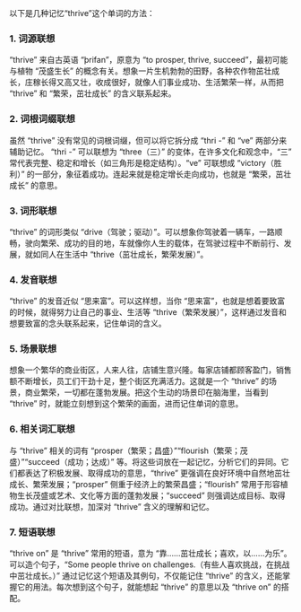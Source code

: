 以下是几种记忆“thrive”这个单词的方法：

### 1. 词源联想
“thrive” 来自古英语 “þrifan”，原意为 “to prosper, thrive, succeed”，最初可能与植物 “茂盛生长” 的概念有关。想象一片生机勃勃的田野，各种农作物茁壮成长，庄稼长得又高又壮，收成很好，就像人们事业成功、生活繁荣一样，从而把 “thrive” 和 “繁荣，茁壮成长” 的含义联系起来。

### 2. 词根词缀联想
虽然 “thrive” 没有常见的词根词缀，但可以将它拆分成 “thri -” 和 “ve” 两部分来辅助记忆。 “thri -” 可以联想为 “three（三）” 的变体，在许多文化和观念中，“三” 常代表完整、稳定和增长（如三角形是稳定结构）。“ve” 可联想成 “victory（胜利）” 的一部分，象征着成功。连起来就是稳定增长走向成功，也就是 “繁荣，茁壮成长” 的意思。

### 3. 词形联想
“thrive” 的词形类似 “drive（驾驶；驱动）”。可以想象你驾驶着一辆车，一路顺畅，驶向繁荣、成功的目的地，车就像你人生的载体，在驾驶过程中不断前行、发展，就如同人在生活中 “thrive（茁壮成长，繁荣发展）”。

### 4. 发音联想
“thrive” 的发音近似 “思来富”。可以这样想，当你 “思来富”，也就是想着要致富的时候，就得努力让自己的事业、生活等 “thrive（繁荣发展）”，这样通过发音和想要致富的念头联系起来，记住单词的含义。

### 5. 场景联想
想象一个繁华的商业街区，人来人往，店铺生意兴隆。每家店铺都顾客盈门，销售额不断增长，员工们干劲十足，整个街区充满活力。这就是一个 “thrive” 的场景，商业繁荣，一切都在蓬勃发展。把这个生动的场景印在脑海里，当看到 “thrive” 时，就能立刻想到这个繁荣的画面，进而记住单词的意思。

### 6. 相关词汇联想
与 “thrive” 相关的词有 “prosper（繁荣；昌盛）”“flourish（繁荣；茂盛）”“succeed（成功；达成）” 等。将这些词放在一起记忆，分析它们的异同。它们都表达了积极发展、取得成功的意思，“thrive” 更强调在良好环境中自然地茁壮成长、繁荣发展；“prosper” 侧重于经济上的繁荣昌盛；“flourish” 常用于形容植物生长茂盛或艺术、文化等方面的蓬勃发展；“succeed” 则强调达成目标、取得成功。通过对比联想，加深对 “thrive” 含义的理解和记忆。

### 7. 短语联想
“thrive on” 是 “thrive” 常用的短语，意为 “靠……茁壮成长；喜欢，以……为乐”。可以造个句子，“Some people thrive on challenges.（有些人喜欢挑战，在挑战中茁壮成长。）” 通过记忆这个短语及其例句，不仅能记住 “thrive” 的含义，还能掌握它的用法。每次想到这个句子，就能想起 “thrive” 的意思以及 “thrive on” 的搭配。 